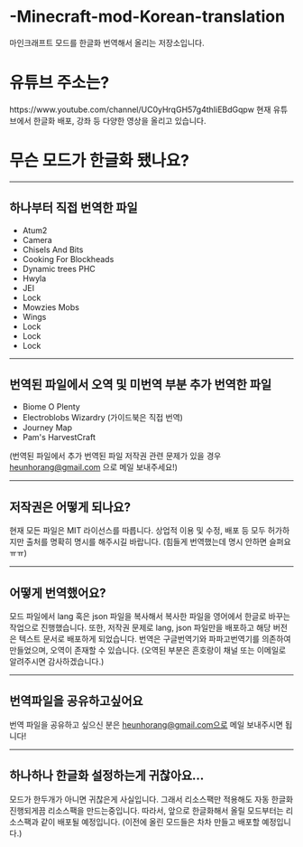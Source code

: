 # -Minecraft-mod-Korean-translation

마인크래프트 모드를 한글화 번역해서 올리는 저장소입니다.

<h1>유튜브 주소는?</h1>
https://www.youtube.com/channel/UC0yHrqGH57g4thIiEBdGqpw
현재 유튜브에서 한글화 배포, 강좌 등 다양한 영상을 올리고 있습니다.

<h1>무슨 모드가 한글화 됐나요?</h1>

----------------------------------------------------

하나부터 직접 번역한 파일
----------------------------------------------------
<ul>
  <li>Atum2</li>
  <li>Camera</li>
  <li>Chisels And Bits</li>
  <li>Cooking For Blockheads</li>
  <li>Dynamic trees PHC</li>
  <li>Hwyla</li>
  <li>JEI</li>
  <li>Lock</li>
  <li>Mowzies Mobs</li>
  <li>Wings</li>
  <li>Lock</li>
  <li>Lock</li>
  <li>Lock</li>
</ul>

----------------------------------------------------

번역된 파일에서 오역 및 미번역 부분 추가 번역한 파일
----------------------------------------------------
<ul>
  <li>Biome O Plenty</li>
  <li>Electroblobs Wizardry (가이드북은 직접 번역)</li>
  <li>Journey Map</li>
  <li>Pam's HarvestCraft</li>
</ul>

(번역된 파일에서 추가 번역된 파일 저작권 관련 문제가 있을 경우 heunhorang@gmail.com 으로 메일 보내주세요!)

----------------------------------------------------

저작권은 어떻게 되나요?
----------------------------------------------------
현재 모든 파일은 MIT 라이선스를 따릅니다.
상업적 이용 및 수정, 배포 등 모두 허가하지만 출처를 명확히 명시를 해주시길 바랍니다.
(힘들게 번역했는데 명시 안하면 슬퍼요ㅠㅠ)


----------------------------------------------------

어떻게 번역했어요?
----------------------------------------------------
모드 파일에서 lang 혹은 json 파일을 복사해서 복사한 파일을
영어에서 한글로 바꾸는 작업으로 진행했습니다.
또한, 저작권 문제로 lang, json 파일만을 배포하고 해당 버전은 텍스트 문서로 배포하게 되었습니다.
번역은 구글번역기와 파파고번역기를 의존하여 만들었으며, 오역이 존재할 수 있습니다.
(오역된 부분은 흔호랑이 채널 또는 이메일로 알려주시면 감사하겠습니다.)


----------------------------------------------------

번역파일을 공유하고싶어요
----------------------------------------------------
번역 파일을 공유하고 싶으신 분은 heunhorang@gmail.com으로 메일 보내주시면 됩니다!


----------------------------------------------------

하나하나 한글화 설정하는게 귀찮아요...
----------------------------------------------------
모드가 한두개가 아니면 귀찮은게 사실입니다.
그래서 리소스팩만 적용해도 자동 한글화 진행되게끔 리소스팩을 만드는중입니다.
따라서, 앞으로 한글화해서 올릴 모드부터는 리소스팩과 같이 배포될 예정입니다.
(이전에 올린 모드들은 차차 만들고 배포할 예정입니다.)
